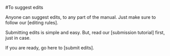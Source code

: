 #To suggest edits

Anyone can suggest edits, to any part of the manual. Just make  sure to follow our [editing rules]. 

Submitting edits is simple and easy. But, read our [submission tutorial] first, just in case.

If you are ready, go here to [submit edits]. 
